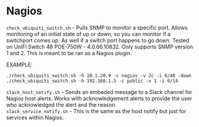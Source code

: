# Nagios

`check_ubiquiti_switch.sh` - Pulls SNMP to monitor a specific port. Allows monitoring of an initial state of up or down, so you can monitor if a switchport comes up. As well if a switch port happens to go down. Tested on UniFi Switch 48 POE-750W - 4.0.66.10832. Only supports SNMP version 1 and 2. This is meant to be ran as a Nagios plugin.

EXAMPLE:
    

    ./check_ubiquiti_switch.sh -h 10.1.20.9 -c nagios -v 2c -i 0/48 -down
    ./check_ubiquiti_switch.sh -h 192.168.1.5 -c public -v 1 -i 0/14


`slack_host_notify.sh` - Sends an embeded message to a Slack channel for Nagios host alerts. Works with acknowledgement alerts to provide the user who acknowledged the alert and the reason.  
`slack_service_notify.sh` - This is the same as the host notify but just for services within Nagios.
